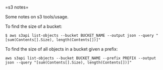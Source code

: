 
=s3 notes=

Some notes on s3 tools/usage.

To find the size of a bucket:

```
$ aws s3api list-objects --bucket BUCKET_NAME --output json --query "[sum(Contents[].Size), length(Contents[])]"
```

To find the size of all objects in a bucket given a prefix:

```
aws s3api list-objects --bucket BUCKET_NAME --prefix PREFIX --output json --query "[sum(Contents[].Size), length(Contents[])]"
```
